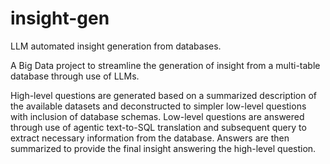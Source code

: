 # insight-gen
LLM automated insight generation from databases.

A Big Data project to streamline the generation of insight from a multi-table database through use of LLMs.

High-level questions are generated based on a summarized description of the available datasets and deconstructed to simpler low-level questions with inclusion of database schemas. Low-level questions are answered through use of agentic text-to-SQL translation and subsequent query to extract necessary information from the database.
Answers are then summarized to provide the final insight answering the high-level question.
